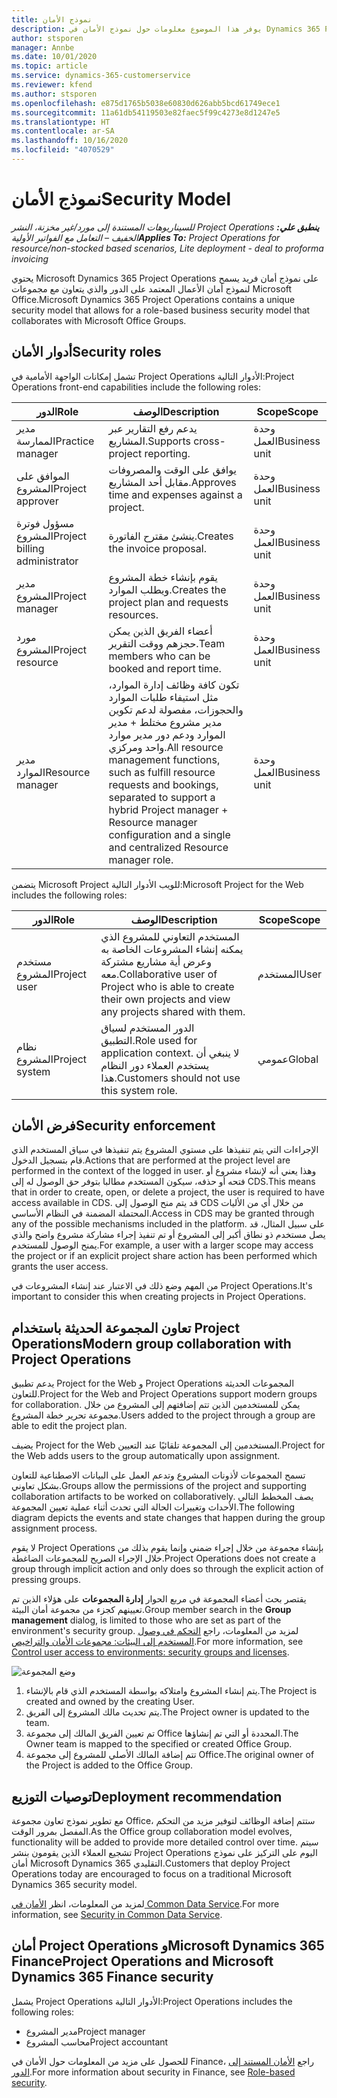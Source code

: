 ```yaml
---
title: نموذج الأمان
description: يوفر هذا الموضوع معلومات حول نموذج الأمان في Dynamics 365 Project operations.
author: stsporen
manager: Annbe
ms.date: 10/01/2020
ms.topic: article
ms.service: dynamics-365-customerservice
ms.reviewer: kfend
ms.author: stsporen
ms.openlocfilehash: e875d1765b5038e60830d626abb5bcd61749ece1
ms.sourcegitcommit: 11a61db54119503e82faec5f99c4273e8d1247e5
ms.translationtype: HT
ms.contentlocale: ar-SA
ms.lasthandoff: 10/16/2020
ms.locfileid: "4070529"
---
```

# <a name="security-model"></a><span data-ttu-id="f36a5-103">نموذج الأمان</span><span class="sxs-lookup"><span data-stu-id="f36a5-103">Security Model</span></span>

<span data-ttu-id="f36a5-104">_**ينطبق علي:** ‏‫Project Operations للسيناريوهات المستندة إلى مورد/غير مخزنة‬، ‏‫النشر الخفيف – التعامل مع الفواتير الأولية‬_</span><span class="sxs-lookup"><span data-stu-id="f36a5-104">_**Applies To:** Project Operations for resource/non-stocked based scenarios, Lite deployment - deal to proforma invoicing_</span></span>

<span data-ttu-id="f36a5-105">يحتوي Microsoft Dynamics 365 Project Operations على نموذج أمان فريد يسمح لنموذج أمان الأعمال المعتمد على الدور والذي يتعاون مع مجموعات Microsoft Office.</span><span class="sxs-lookup"><span data-stu-id="f36a5-105">Microsoft Dynamics 365 Project Operations contains a unique security model that allows for a role-based business security model that collaborates with Microsoft Office Groups.</span></span> 


## <a name="security-roles"></a><span data-ttu-id="f36a5-106">أدوار الأمان</span><span class="sxs-lookup"><span data-stu-id="f36a5-106">Security roles</span></span>
<span data-ttu-id="f36a5-107">تشمل إمكانات الواجهة الأمامية في Project Operations الأدوار التالية:</span><span class="sxs-lookup"><span data-stu-id="f36a5-107">Project Operations front-end capabilities include the following roles:</span></span>

| <span data-ttu-id="f36a5-108">الدور</span><span class="sxs-lookup"><span data-stu-id="f36a5-108">Role</span></span>                          | <span data-ttu-id="f36a5-109">‏‏الوصف</span><span class="sxs-lookup"><span data-stu-id="f36a5-109">Description</span></span>                                                                                                                                                                 | <span data-ttu-id="f36a5-110">Scope</span><span class="sxs-lookup"><span data-stu-id="f36a5-110">Scope</span></span> |
|-------------------------------|-----------------------------------------------------------------------------------------------------------------------------------------------------------------------------|------|
| <span data-ttu-id="f36a5-111">مدير الممارسة</span><span class="sxs-lookup"><span data-stu-id="f36a5-111">Practice manager</span></span>              | <span data-ttu-id="f36a5-112">يدعم رفع التقارير عبر المشاريع.</span><span class="sxs-lookup"><span data-stu-id="f36a5-112">Supports cross-project reporting.</span></span>                                                                                                            | <span data-ttu-id="f36a5-113">وحدة العمل</span><span class="sxs-lookup"><span data-stu-id="f36a5-113">Business unit</span></span>              |
| <span data-ttu-id="f36a5-114">الموافق على المشروع</span><span class="sxs-lookup"><span data-stu-id="f36a5-114">Project approver</span></span>              | <span data-ttu-id="f36a5-115">يوافق على الوقت والمصروفات مقابل أحد المشاريع.</span><span class="sxs-lookup"><span data-stu-id="f36a5-115">Approves time and expenses against a project.</span></span>                                                                                                                              | <span data-ttu-id="f36a5-116">وحدة العمل</span><span class="sxs-lookup"><span data-stu-id="f36a5-116">Business unit</span></span> |
| <span data-ttu-id="f36a5-117">مسؤول فوترة المشروع</span><span class="sxs-lookup"><span data-stu-id="f36a5-117">Project billing administrator</span></span> | <span data-ttu-id="f36a5-118">ينشئ مقترح الفاتورة.</span><span class="sxs-lookup"><span data-stu-id="f36a5-118">Creates the invoice proposal.</span></span>                                                                                                                                                 | <span data-ttu-id="f36a5-119">وحدة العمل</span><span class="sxs-lookup"><span data-stu-id="f36a5-119">Business unit</span></span> |
| <span data-ttu-id="f36a5-120">مدير المشروع</span><span class="sxs-lookup"><span data-stu-id="f36a5-120">Project manager</span></span>               | <span data-ttu-id="f36a5-121">يقوم بإنشاء خطة المشروع ويطلب الموارد.</span><span class="sxs-lookup"><span data-stu-id="f36a5-121">Creates the project plan and requests resources.</span></span>                                                                                                                              | <span data-ttu-id="f36a5-122">وحدة العمل</span><span class="sxs-lookup"><span data-stu-id="f36a5-122">Business unit</span></span> |
| <span data-ttu-id="f36a5-123">مورد المشروع</span><span class="sxs-lookup"><span data-stu-id="f36a5-123">Project resource</span></span>              | <span data-ttu-id="f36a5-124">أعضاء الفريق الذين يمكن حجزهم ووقت التقرير.</span><span class="sxs-lookup"><span data-stu-id="f36a5-124">Team members who can be booked and report time.</span></span>                                                                                                          | <span data-ttu-id="f36a5-125">وحدة العمل</span><span class="sxs-lookup"><span data-stu-id="f36a5-125">Business unit</span></span>|
| <span data-ttu-id="f36a5-126">مدير الموارد</span><span class="sxs-lookup"><span data-stu-id="f36a5-126">Resource manager</span></span>              | <span data-ttu-id="f36a5-127">تكون كافة وظائف إدارة الموارد، مثل استيفاء طلبات الموارد والحجوزات، مفصولة لدعم تكوين مدير مشروع مختلط + مدير الموارد ودعم دور مدير موارد واحد ومركزي.</span><span class="sxs-lookup"><span data-stu-id="f36a5-127">All resource management functions, such as fulfill resource requests and bookings, separated to support a hybrid Project manager + Resource manager configuration and a single and centralized Resource manager role.</span></span> | <span data-ttu-id="f36a5-128">وحدة العمل</span><span class="sxs-lookup"><span data-stu-id="f36a5-128">Business unit</span></span> |


<span data-ttu-id="f36a5-129">يتضمن Microsoft Project للويب الأدوار التالية:</span><span class="sxs-lookup"><span data-stu-id="f36a5-129">Microsoft Project for the Web includes the following roles:</span></span>

| <span data-ttu-id="f36a5-130">الدور</span><span class="sxs-lookup"><span data-stu-id="f36a5-130">Role</span></span>           | <span data-ttu-id="f36a5-131">‏‏الوصف</span><span class="sxs-lookup"><span data-stu-id="f36a5-131">Description</span></span>                                                                                                        | <span data-ttu-id="f36a5-132">Scope</span><span class="sxs-lookup"><span data-stu-id="f36a5-132">Scope</span></span>  |
|----------------|--------------------------------------------------------------------------------------------------------------------|--------|
| <span data-ttu-id="f36a5-133">مستخدم المشروع</span><span class="sxs-lookup"><span data-stu-id="f36a5-133">Project user</span></span>   | <span data-ttu-id="f36a5-134">المستخدم التعاوني للمشروع الذي يمكنه إنشاء المشروعات الخاصة به وعرض أية مشاريع مشتركة معه.</span><span class="sxs-lookup"><span data-stu-id="f36a5-134">Collaborative user of Project   who is able to create their own projects and view any projects shared with   them.</span></span> | <span data-ttu-id="f36a5-135">المستخدم</span><span class="sxs-lookup"><span data-stu-id="f36a5-135">User</span></span>   |
| <span data-ttu-id="f36a5-136">نظام المشروع</span><span class="sxs-lookup"><span data-stu-id="f36a5-136">Project system</span></span> | <span data-ttu-id="f36a5-137">الدور المستخدم لسياق التطبيق.</span><span class="sxs-lookup"><span data-stu-id="f36a5-137">Role used for application   context.</span></span> <span data-ttu-id="f36a5-138">لا ينبغي أن يستخدم العملاء دور النظام هذا.</span><span class="sxs-lookup"><span data-stu-id="f36a5-138">Customers should not use this system role.</span></span>                                    | <span data-ttu-id="f36a5-139">عمومي</span><span class="sxs-lookup"><span data-stu-id="f36a5-139">Global</span></span> |

## <a name="security-enforcement"></a><span data-ttu-id="f36a5-140">فرض الأمان</span><span class="sxs-lookup"><span data-stu-id="f36a5-140">Security enforcement</span></span>
<span data-ttu-id="f36a5-141">الإجراءات التي يتم تنفيذها على مستوي المشروع يتم تنفيذها في سياق المستخدم الذي قام بتسجيل الدخول.</span><span class="sxs-lookup"><span data-stu-id="f36a5-141">Actions that are performed at the project level are performed in the context of the logged in user.</span></span> <span data-ttu-id="f36a5-142">وهذا يعني أنه لإنشاء مشروع أو فتحه أو حذفه، سيكون المستخدم مطالبا بتوفر حق الوصول له إلى CDS.</span><span class="sxs-lookup"><span data-stu-id="f36a5-142">This means that in order to create, open, or delete a project, the user is required to have access available in CDS.</span></span> <span data-ttu-id="f36a5-143">قد يتم منح الوصول إلى CDS من خلال أي من الأليات المحتملة المضمنة في النظام الأساسي.</span><span class="sxs-lookup"><span data-stu-id="f36a5-143">Access in CDS may be granted through any of the possible mechanisms included in the platform.</span></span> <span data-ttu-id="f36a5-144">على سبيل المثال، قد يصل مستخدم ذو نطاق أكبر إلى المشروع أو تم تنفيذ إجراء مشاركة مشروع واضح والذي يمنح الوصول للمستخدم.</span><span class="sxs-lookup"><span data-stu-id="f36a5-144">For example, a user with a larger scope may access the project or if an explicit project share action has been performed which grants the user access.</span></span>

<span data-ttu-id="f36a5-145">من المهم وضع ذلك في الاعتبار عند إنشاء المشروعات في Project Operations.</span><span class="sxs-lookup"><span data-stu-id="f36a5-145">It's important to consider this when creating projects in Project Operations.</span></span>

## <a name="modern-group-collaboration-with-project-operations"></a><span data-ttu-id="f36a5-146">تعاون المجموعة الحديثة باستخدام Project Operations</span><span class="sxs-lookup"><span data-stu-id="f36a5-146">Modern group collaboration with Project Operations</span></span>
<span data-ttu-id="f36a5-147">يدعم تطبيق Project for the Web و Project Operations المجموعات الحديثة للتعاون.</span><span class="sxs-lookup"><span data-stu-id="f36a5-147">Project for the Web and Project Operations support modern groups for collaboration.</span></span> <span data-ttu-id="f36a5-148">يمكن للمستخدمين الذين تتم إضافتهم إلى المشروع من خلال مجموعة تحرير خطة المشروع.</span><span class="sxs-lookup"><span data-stu-id="f36a5-148">Users added to the project through a group are able to edit the project plan.</span></span>

<span data-ttu-id="f36a5-149">يضيف Project for the Web المستخدمين إلى المجموعة تلقائيًا عند التعيين.</span><span class="sxs-lookup"><span data-stu-id="f36a5-149">Project for the Web adds users to the group automatically upon assignment.</span></span>

<span data-ttu-id="f36a5-150">تسمح المجموعات لأذونات المشروع وتدعم العمل على البيانات الاصطناعية للتعاون بشكل تعاوني.</span><span class="sxs-lookup"><span data-stu-id="f36a5-150">Groups allow the permissions of the project and supporting collaboration artifacts to be worked on collaboratively.</span></span> <span data-ttu-id="f36a5-151">يصف المخطط التالي الأحداث وتغييرات الحالة التي تحدث أثناء عملية تعيين المجموعة.</span><span class="sxs-lookup"><span data-stu-id="f36a5-151">The following diagram depicts the events and state changes that happen during the group assignment process.</span></span>

<span data-ttu-id="f36a5-152">لا يقوم Project Operations بإنشاء مجموعة من خلال إجراء ضمني وإنما يقوم بذلك من خلال الإجراء الصريح للمجموعات الضاغطة.</span><span class="sxs-lookup"><span data-stu-id="f36a5-152">Project Operations does not create a group through implicit action and only does so through the explicit action of pressing groups.</span></span>

<span data-ttu-id="f36a5-153">يقتصر بحث أعضاء المجموعة في مربع الحوار **إدارة المجموعات** على هؤلاء الذين تم تعيينهم كجزء من مجموعة أمان البيئة.</span><span class="sxs-lookup"><span data-stu-id="f36a5-153">Group member search in the **Group management** dialog, is limited to those who are set as part of the environment's security group.</span></span> <span data-ttu-id="f36a5-154">لمزيد من المعلومات، راجع [التحكم في وصول المستخدم إلى البيئات: مجموعات الأمان والتراخيص](https://docs.microsoft.com/power-platform/admin/control-user-access).</span><span class="sxs-lookup"><span data-stu-id="f36a5-154">For more information, see [Control user access to environments: security groups and licenses](https://docs.microsoft.com/power-platform/admin/control-user-access).</span></span>

![وضع المجموعة](./media/groupsmode.png)

1. <span data-ttu-id="f36a5-156">يتم إنشاء المشروع وامتلاكه بواسطة المستخدم الذي قام بالإنشاء.</span><span class="sxs-lookup"><span data-stu-id="f36a5-156">The Project is created and owned by the creating User.</span></span>
2. <span data-ttu-id="f36a5-157">يتم تحديث مالك المشروع إلى الفريق.</span><span class="sxs-lookup"><span data-stu-id="f36a5-157">The Project owner is updated to the team.</span></span>
3. <span data-ttu-id="f36a5-158">تم تعيين الفريق المالك إلى مجموعة Office المحددة أو التي تم إنشاؤها.</span><span class="sxs-lookup"><span data-stu-id="f36a5-158">The Owner team is mapped to the specified or created Office Group.</span></span>
4. <span data-ttu-id="f36a5-159">تتم إضافة المالك الأصلي للمشروع إلى مجموعة Office.</span><span class="sxs-lookup"><span data-stu-id="f36a5-159">The original owner of the Project is added to the Office Group.</span></span>

## <a name="deployment-recommendation"></a><span data-ttu-id="f36a5-160">توصيات التوزيع</span><span class="sxs-lookup"><span data-stu-id="f36a5-160">Deployment recommendation</span></span>
<span data-ttu-id="f36a5-161">مع تطوير نموذج تعاون مجموعة Office، ستتم إضافة الوظائف لتوفير مزيد من التحكم المفصل بمرور الوقت.</span><span class="sxs-lookup"><span data-stu-id="f36a5-161">As the Office group collaboration model evolves, functionality will be added to provide more detailed control over time.</span></span> <span data-ttu-id="f36a5-162">سيتم تشجيع العملاء الذين يقومون بنشر Project Operations اليوم على التركيز على نموذج أمان Microsoft Dynamics 365 التقليدي.</span><span class="sxs-lookup"><span data-stu-id="f36a5-162">Customers that deploy Project Operations today are encouraged to focus on a traditional Microsoft Dynamics 365 security model.</span></span>

<span data-ttu-id="f36a5-163">لمزيد من المعلومات، انظر [الأمان في Common Data Service](https://docs.microsoft.com/power-platform/admin/wp-security).</span><span class="sxs-lookup"><span data-stu-id="f36a5-163">For more information, see [Security in Common Data Service](https://docs.microsoft.com/power-platform/admin/wp-security).</span></span>

## <a name="project-operations-and-microsoft-dynamics-365-finance-security"></a><span data-ttu-id="f36a5-164">أمان Project Operations وMicrosoft Dynamics 365 Finance</span><span class="sxs-lookup"><span data-stu-id="f36a5-164">Project Operations and Microsoft Dynamics 365 Finance security</span></span>
<span data-ttu-id="f36a5-165">يشمل Project Operations الأدوار التالية:</span><span class="sxs-lookup"><span data-stu-id="f36a5-165">Project Operations includes the following roles:</span></span>

- <span data-ttu-id="f36a5-166">مدير المشروع</span><span class="sxs-lookup"><span data-stu-id="f36a5-166">Project manager</span></span>
- <span data-ttu-id="f36a5-167">محاسب المشروع</span><span class="sxs-lookup"><span data-stu-id="f36a5-167">Project accountant</span></span>

<span data-ttu-id="f36a5-168">للحصول على مزيد من المعلومات حول الأمان في Finance، راجع [الأمان المستند إلى الدور](https://docs.microsoft.com/dynamics365/fin-ops-core/dev-itpro/sysadmin/role-based-security).</span><span class="sxs-lookup"><span data-stu-id="f36a5-168">For more information about security in Finance, see [Role-based security](https://docs.microsoft.com/dynamics365/fin-ops-core/dev-itpro/sysadmin/role-based-security).</span></span>



